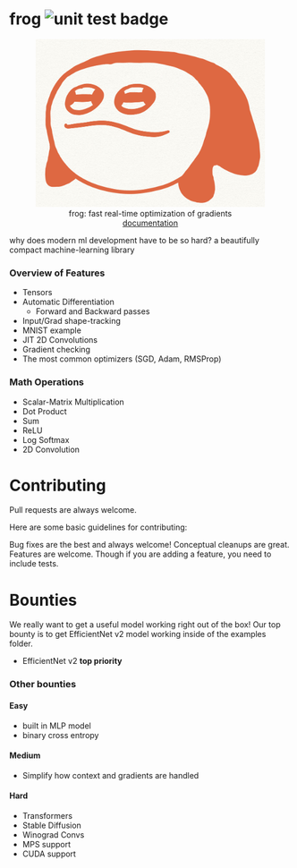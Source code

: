 # frog <img src="https://github.com/kevbuh/frog/actions/workflows/test.yml/badge.svg" alt="unit test badge" >
<div align="center" >
  <img src="https://github.com/kevbuh/frog/blob/main/assets/froog.jpeg" alt="froog the frog" height="300">
  
  <br/>
  frog: fast real-time optimization of gradients 
  <br/>
  <a href="https://github.com/kevbuh/frog/tree/main/docs">documentation</a>
  <br/>
</div>

why does modern ml development have to be so hard? a beautifully compact machine-learning library

### Overview of Features
- Tensors
- Automatic Differentiation
    - Forward and Backward passes
- Input/Grad shape-tracking
- MNIST example
- JIT 2D Convolutions
- Gradient checking
- The most common optimizers (SGD, Adam, RMSProp)

### Math Operations
- Scalar-Matrix Multiplication
- Dot Product
- Sum
- ReLU
- Log Softmax
- 2D Convolution

# Contributing

Pull requests are always welcome.

Here are some basic guidelines for contributing:

Bug fixes are the best and always welcome!
Conceptual cleanups are great.
Features are welcome. Though if you are adding a feature, you need to include tests.

# Bounties

We really want to get a useful model working right out of the box! Our top bounty is to get EfficientNet v2 model working inside of the examples folder.

- EfficientNet v2 **top priority**

### Other bounties

#### Easy
- built in MLP model
- binary cross entropy

#### Medium
- Simplify how context and gradients are handled

#### Hard
- Transformers
- Stable Diffusion
- Winograd Convs
- MPS support
- CUDA support